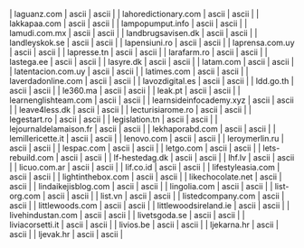 | laguanz.com | ascii | ascii |
| lahoredictionary.com | ascii | ascii |
| lakkapaa.com | ascii | ascii |
| lampopumput.info | ascii | ascii |
| lamudi.com.mx | ascii | ascii |
| landbrugsavisen.dk | ascii | ascii |
| landleyskok.se | ascii | ascii |
| lapensiuni.ro | ascii | ascii |
| laprensa.com.uy | ascii | ascii |
| lapresse.tn | ascii | ascii |
| larafarm.ro | ascii | ascii |
| lastega.ee | ascii | ascii |
| lasyre.dk | ascii | ascii |
| latam.com | ascii | ascii |
| latentacion.com.uy | ascii | ascii |
| latimes.com | ascii | ascii |
| laverdadonline.com | ascii | ascii |
| lavozdigital.es | ascii | ascii |
| ldd.go.th | ascii | ascii |
| le360.ma | ascii | ascii |
| leak.pt | ascii | ascii |
| learnenglishteam.com | ascii | ascii |
| learnsideinfocademy.xyz | ascii | ascii |
| leave4less.dk | ascii | ascii |
| lecturisiarome.ro | ascii | ascii |
| legestart.ro | ascii | ascii |
| legislation.tn | ascii | ascii |
| lejournaldelamaison.fr | ascii | ascii |
| lekhaporabd.com | ascii | ascii |
| lemillericette.it | ascii | ascii |
| lenovo.com | ascii | ascii |
| leroymerlin.ru | ascii | ascii |
| lespac.com | ascii | ascii |
| letgo.com | ascii | ascii |
| lets-rebuild.com | ascii | ascii |
| lf-hestedag.dk | ascii | ascii |
| lhf.lv | ascii | ascii |
| licuo.com.ar | ascii | ascii |
| lif.co.id | ascii | ascii |
| lifestyleasia.com | ascii | ascii |
| lightinthebox.com | ascii | ascii |
| likechocolate.net | ascii | ascii |
| lindaikejisblog.com | ascii | ascii |
| lingolia.com | ascii | ascii |
| list-org.com | ascii | ascii |
| list.vn | ascii | ascii |
| listedcompany.com | ascii | ascii |
| littlewoods.com | ascii | ascii |
| littlewoodsireland.ie | ascii | ascii |
| livehindustan.com | ascii | ascii |
| livetsgoda.se | ascii | ascii |
| liviacorsetti.it | ascii | ascii |
| livios.be | ascii | ascii |
| ljekarna.hr | ascii | ascii |
| ljevak.hr | ascii | ascii |
